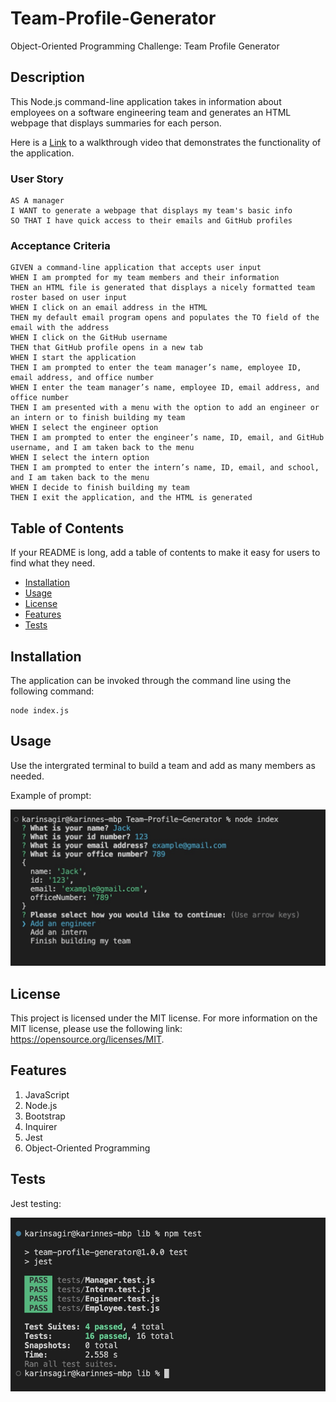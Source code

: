 # Team-Profile-Generator
Object-Oriented Programming Challenge: Team Profile Generator

## Description

This Node.js command-line application takes in information about employees on a software engineering team and generates an HTML webpage that displays summaries for each person.

Here is a [Link](https://drive.google.com/file/d/1nZTGkR06_RMv5J2nhtRhYon9KpwqEFMJ/view) to a walkthrough video that demonstrates the functionality of the application.

### User Story

```
AS A manager
I WANT to generate a webpage that displays my team's basic info
SO THAT I have quick access to their emails and GitHub profiles
```

### Acceptance Criteria

```
GIVEN a command-line application that accepts user input
WHEN I am prompted for my team members and their information
THEN an HTML file is generated that displays a nicely formatted team roster based on user input
WHEN I click on an email address in the HTML
THEN my default email program opens and populates the TO field of the email with the address
WHEN I click on the GitHub username
THEN that GitHub profile opens in a new tab
WHEN I start the application
THEN I am prompted to enter the team manager’s name, employee ID, email address, and office number
WHEN I enter the team manager’s name, employee ID, email address, and office number
THEN I am presented with a menu with the option to add an engineer or an intern or to finish building my team
WHEN I select the engineer option
THEN I am prompted to enter the engineer’s name, ID, email, and GitHub username, and I am taken back to the menu
WHEN I select the intern option
THEN I am prompted to enter the intern’s name, ID, email, and school, and I am taken back to the menu
WHEN I decide to finish building my team
THEN I exit the application, and the HTML is generated
```

## Table of Contents

If your README is long, add a table of contents to make it easy for users to find what they need.

- [Installation](#installation)
- [Usage](#usage)
- [License](#license)
- [Features](#Features)
- [Tests](#Tests)

## Installation

The application can be invoked through the command line using the following command:

```
node index.js
```

## Usage

Use the intergrated terminal to build a team and add as many members as needed.

Example of prompt:

![Jest test](./assets/prompt.jpg)

## License

This project is licensed under the MIT license. For more information on the MIT license, please use the following link: https://opensource.org/licenses/MIT.

## Features

1. JavaScript
2. Node.js
3. Bootstrap
4. Inquirer
5. Jest
6. Object-Oriented Programming

## Tests

Jest testing:

![Jest test](./assets/jestTest.jpg)